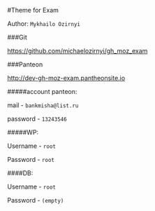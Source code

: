 #Theme for Exam

Author: `Mykhailo Ozirnyi`

###Git

https://github.com/michaelozirnyi/gh_moz_exam

###Panteon

http://dev-gh-moz-exam.pantheonsite.io

#####account panteon:

mail - `bankmisha@list.ru`

password - `13243546`

#####WP:

Username - `root`

Password - `root`

####DB:

Username - `root`

Password - `(empty)`